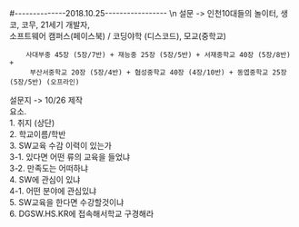 #--------------2018.10.25-----------------
\n
설문 -> 인천10대들의 놀이터, 생코, 코무, 21세기 개발자,\
        소프트웨어 캠퍼스(페이스북) / 코딩야학 (디스코드), 모교(중학교)
        
        사대부중 45장 (5장/7반) + 재능중 25장 (5장/5반) + 서재중학교 40장 (5장/8반) + 
         부산서중학교 20장 (5장/4반) + 협성중학교 40장 (4장/10반) + 동엽중학교 25장 (5장/5반) (오프라인)
           
설문지 -> 10/26 제작\
        요소. \
        1. 취지 (상단)\
        2. 학교이름/학반\
        3. SW교육 수감 이력이 있는가\
        3-1. 있다면 어떤 류의 교육을 들었냐\
        3-2. 만족도는 어떠하냐\
        4. SW에 관심이 있냐\
        4-1. 어떤 분야에 관심있냐\
        5. SW교육을 한다면 수강할것이냐\
        6. DGSW.HS.KR에 접속해서학교 구경해라
